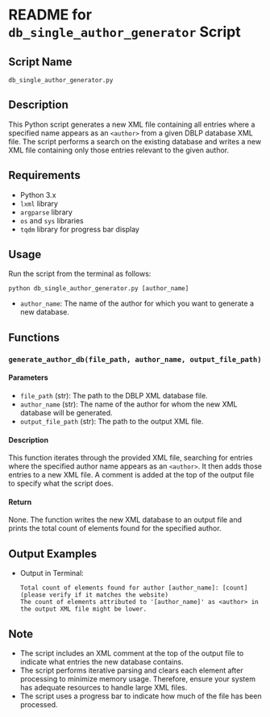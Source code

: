 # README for `db_single_author_generator` Script

## Script Name
`db_single_author_generator.py`

## Description
This Python script generates a new XML file containing all entries where a specified name appears as an `<author>` from a given DBLP database XML file. The script performs a search on the existing database and writes a new XML file containing only those entries relevant to the given author.

## Requirements

- Python 3.x
- `lxml` library
- `argparse` library
- `os` and `sys` libraries
- `tqdm` library for progress bar display

## Usage
Run the script from the terminal as follows:

```
python db_single_author_generator.py [author_name]
```

- `author_name`: The name of the author for which you want to generate a new database.

## Functions

### `generate_author_db(file_path, author_name, output_file_path)`

#### Parameters
- `file_path` (str): The path to the DBLP XML database file.
- `author_name` (str): The name of the author for whom the new XML database will be generated.
- `output_file_path` (str): The path to the output XML file.

#### Description
This function iterates through the provided XML file, searching for entries where the specified author name appears as an `<author>`. It then adds those entries to a new XML file. A comment is added at the top of the output file to specify what the script does.

#### Return
None. The function writes the new XML database to an output file and prints the total count of elements found for the specified author.

## Output Examples
- Output in Terminal:
  ```
  Total count of elements found for author [author_name]: [count] (please verify if it matches the website)
  The count of elements attributed to '[author_name]' as <author> in the output XML file might be lower.
  ```

## Note
- The script includes an XML comment at the top of the output file to indicate what entries the new database contains.
- The script performs iterative parsing and clears each element after processing to minimize memory usage. Therefore, ensure your system has adequate resources to handle large XML files.
- The script uses a progress bar to indicate how much of the file has been processed.